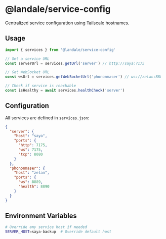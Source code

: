 # @landale/service-config

Centralized service configuration using Tailscale hostnames.

## Usage

```typescript
import { services } from '@landale/service-config'

// Get a service URL
const serverUrl = services.getUrl('server') // http://saya:7175

// Get WebSocket URL
const wsUrl = services.getWebSocketUrl('phononmaser') // ws://zelan:8889

// Check if service is reachable
const isHealthy = await services.healthCheck('server')
```

## Configuration

All services are defined in `services.json`:

```json
{
  "server": {
    "host": "saya",
    "ports": {
      "http": 7175,
      "ws": 7175,
      "tcp": 8080
    }
  },
  "phononmaser": {
    "host": "zelan",
    "ports": {
      "ws": 8889,
      "health": 8890
    }
  }
}
```

## Environment Variables

```bash
# Override any service host if needed
SERVER_HOST=saya-backup  # Override default host
```
